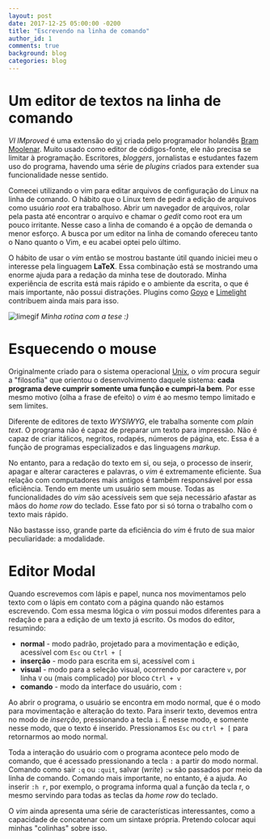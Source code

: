 ```yaml
---
layout: post
date: 2017-12-25 05:00:00 -0200
title: "Escrevendo na linha de comando"
author_id: 1
comments: true
background: blog
categories: blog
---
```

[vi]:https://pt.wikipedia.org/wiki/Vi
[BramMoolenar]:http://www.moolenaar.net/
[unix]:https://pt.wikipedia.org/wiki/Unix
[goyo]:https://github.com/junegunn/goyo.vim
[limelight]:https://github.com/junegunn/limelight.vim
[limegif]:{{site.baseurl}}/{{site.img_path}}/goyo.gif

# Um editor de textos na linha de comando

*VI IMproved* é uma extensão do [vi][vi] criada pelo programador holandês [Bram Moolenar][BramMoolenar]. Muito usado como editor de códigos-fonte, ele não precisa se limitar à programação.
Escritores, *bloggers*, jornalistas e estudantes fazem uso do programa, havendo uma série de *plugins* criados para extender sua funcionalidade nesse sentido.

Comecei utilizando o vim para editar arquivos de configuração do Linux na linha de comando.
O hábito que o Linux tem de pedir a edição de arquivos como usuário *root* era trabalhoso.
Abrir um navegador de arquivos, rolar pela pasta até encontrar o arquivo e chamar o *gedit* como root era um pouco irritante.
Nesse caso a linha de comando é a opção de demanda o menor esforço.
A busca por um editor na linha de comando ofereceu tanto o Nano quanto o Vim, e eu acabei optei pelo último.

O hábito de usar o *vim* então se mostrou bastante útil quando iniciei meu o interesse pela linguagem **LaTeX**.
Essa combinação está se mostrando uma enorme ajuda para a redação da minha tese de doutorado.
Minha experiência de escrita está mais rápido e o ambiente da escrita, o que é mais importante, não possui distrações. 
Plugins como [Goyo][goyo] e [Limelight][limelight] contribuem ainda mais para isso.

![limegif]
*Minha rotina com a tese :)*

# Esquecendo o mouse

Originalmente criado para o sistema operacional [Unix][unix], o *vim* procura seguir a "filosofia" que orientou o desenvolvimento daquele sistema: **cada programa deve cumprir somente uma função e cumpri-la bem**.
Por esse mesmo motivo (olha a frase de efeito) o *vim* é ao mesmo tempo limitado e sem limites.

Diferente de editores de texto *WYSIWYG*, ele trabalha somente com *plain text*.
O programa não é capaz de preparar um texto para impressão.
Não é capaz de criar itálicos, negritos, rodapés, números de página, etc. Essa é a função de programas especializados e das linguagens *markup*.

No entanto, para a redação do texto em si, ou seja, o processo de inserir, apagar e alterar caracteres e palavras, o *vim* é extremamente eficiente.
Sua relação com computadores mais antigos é também responsável por essa eficiência. Tendo em mente um usuário sem mouse.
Todas as funcionalidades do *vim* são acessíveis sem que seja necessário afastar as mãos do *home row* do teclado. Esse fato por si só torna o trabalho com o texto mais rápido.

Não bastasse isso, grande parte da eficiência do *vim* é fruto de sua maior peculiaridade: a modalidade.

# Editor Modal

Quando escrevemos com lápis e papel, nunca nos movimentamos pelo texto com o lápis em contato com a página quando não estamos escrevendo.
Com essa mesma lógica o *vim* possui modos diferentes para a redação e para a edição de um texto já escrito.
Os modos do editor, resumindo:

>>>
* **normal** - modo padrão, projetado para a movimentação e edição, acessível com `Esc` ou `Ctrl + [`
* **inserção** - modo para escrita em si, acessível com `i`
* **visual** - modo para a seleção visual, ocorrendo por caractere `v`, por linha `V` ou (mais complicado) por bloco `Ctrl + v`
* **comando** - modo da interface do usuário, com `:`

Ao abrir o programa, o usuário se encontra em modo normal, que é o modo para movimentação e alteração do texto.
Para inserir texto, devemos entra no modo de *inserção*, pressionando a tecla `i`. É nesse modo, e somente nesse modo, que o texto é inserido. Pressionamos `Esc` ou `ctrl + [` para retornarmos ao modo normal.

Toda a interação do usuário com o programa acontece pelo modo de comando, que é acessado pressionando a tecla `:` a partir do modo normal. Comando como sair `:q` ou `:quit`, salvar (*write*) `:w` são passados por meio da linha de comando. Comando mais importante, no entanto, é a ajuda. Ao inserir `:h r`, por exemplo, o programa informa qual a função da tecla r, o mesmo servindo para todas as teclas da *home row* do teclado.

O *vim* ainda apresenta uma série de características interessantes, como a capacidade de concatenar com um sintaxe própria. Pretendo colocar aqui minhas "colinhas" sobre isso.
